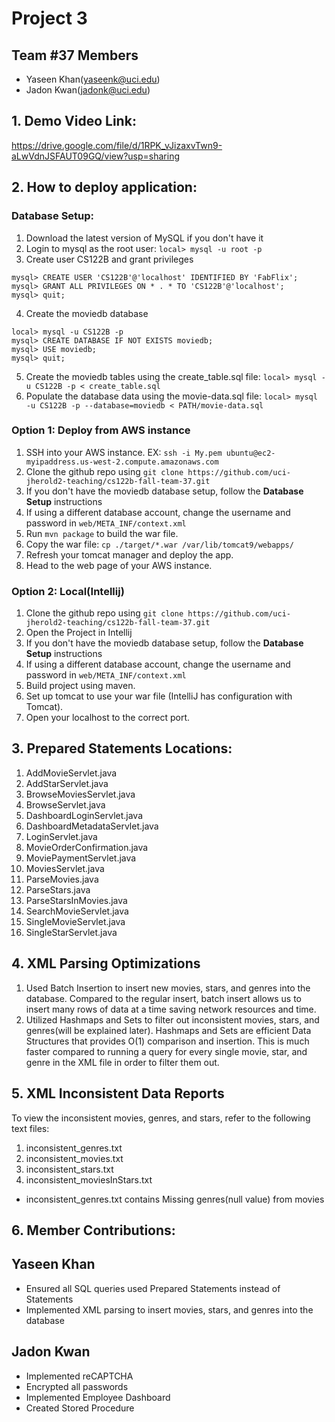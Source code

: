 # Project 3 
## Team #37 Members
- Yaseen Khan(yaseenk@uci.edu)
- Jadon Kwan(jadonk@uci.edu)

## 1. Demo Video Link: 
https://drive.google.com/file/d/1RPK_vJizaxvTwn9-aLwVdnJSFAUT09GQ/view?usp=sharing

## 2. How to deploy application:

### Database Setup:
1. Download the latest version of MySQL if you don't have it
2. Login to mysql as the root user: ```local> mysql -u root -p```
3. Create user CS122B and grant privileges
```
mysql> CREATE USER 'CS122B'@'localhost' IDENTIFIED BY 'FabFlix';
mysql> GRANT ALL PRIVILEGES ON * . * TO 'CS122B'@'localhost';
mysql> quit;
```
4. Create the moviedb database
```
local> mysql -u CS122B -p
mysql> CREATE DATABASE IF NOT EXISTS moviedb;
mysql> USE moviedb;
mysql> quit;
```
5. Create the moviedb tables using the create_table.sql file: ```local> mysql -u CS122B -p < create_table.sql```
6. Populate the database data using the movie-data.sql file: ```local> mysql -u CS122B -p --database=moviedb < PATH/movie-data.sql```


### Option 1: Deploy from AWS instance
1. SSH into your AWS instance. EX: ```ssh -i My.pem ubuntu@ec2-myipaddress.us-west-2.compute.amazonaws.com```
2. Clone the github repo using ```git clone https://github.com/uci-jherold2-teaching/cs122b-fall-team-37.git```
3. If you don't have the moviedb database setup, follow the **Database Setup** instructions
4. If using a different database account, change the username and password in ```web/META_INF/context.xml```
5. Run ```mvn package``` to build the war file.
6. Copy the war file: ```cp ./target/*.war /var/lib/tomcat9/webapps/```
7. Refresh your tomcat manager and deploy the app.
8. Head to the web page of your AWS instance.

### Option 2: Local(Intellij)
1. Clone the github repo using ```git clone https://github.com/uci-jherold2-teaching/cs122b-fall-team-37.git```
2. Open the Project in Intellij
3. If you don't have the moviedb database setup, follow the **Database Setup** instructions
3. If using a different database account, change the username and password in ```web/META_INF/context.xml```
4. Build project using maven.
5. Set up tomcat to use your war file (IntelliJ has configuration with Tomcat).
6. Open your localhost to the correct port.

## 3. Prepared Statements Locations:
1. AddMovieServlet.java
2. AddStarServlet.java
3. BrowseMoviesServlet.java
4. BrowseServlet.java
5. DashboardLoginServlet.java
6. DashboardMetadataServlet.java
7. LoginServlet.java
8. MovieOrderConfirmation.java
9. MoviePaymentServlet.java
10. MoviesServlet.java
11. ParseMovies.java
12. ParseStars.java
13. ParseStarsInMovies.java
14. SearchMovieServlet.java
15. SingleMovieServlet.java
16. SingleStarServlet.java

## 4. XML Parsing Optimizations
1. Used Batch Insertion to insert new movies, stars, and genres into the database. Compared to the regular insert, batch insert allows us to insert many rows of data at a time saving network resources and time.
2. Utilized Hashmaps and Sets to filter out inconsistent movies, stars, and genres(will be explained later). Hashmaps and Sets are efficient Data Structures that provides O(1) comparison and insertion. This is much faster compared to running a query for every single movie, star, and genre in the XML file in order to filter them out.


## 5. XML Inconsistent Data Reports
To view the inconsistent movies, genres, and stars, refer to the following text files:
1. inconsistent_genres.txt
2. inconsistent_movies.txt
3. inconsistent_stars.txt
4. inconsistent_moviesInStars.txt

- inconsistent_genres.txt contains Missing genres(null value) from movies 


## 6. Member Contributions:
## Yaseen Khan
- Ensured all SQL queries used Prepared Statements instead of Statements
- Implemented XML parsing to insert movies, stars, and genres into the database

## Jadon Kwan
- Implemented reCAPTCHA
- Encrypted all passwords
- Implemented Employee Dashboard
- Created Stored Procedure

